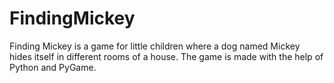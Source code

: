 # FindingMickey
Finding Mickey is a game for little children where a dog named Mickey hides itself in different rooms of a house. The game is made with the help of Python and PyGame.
